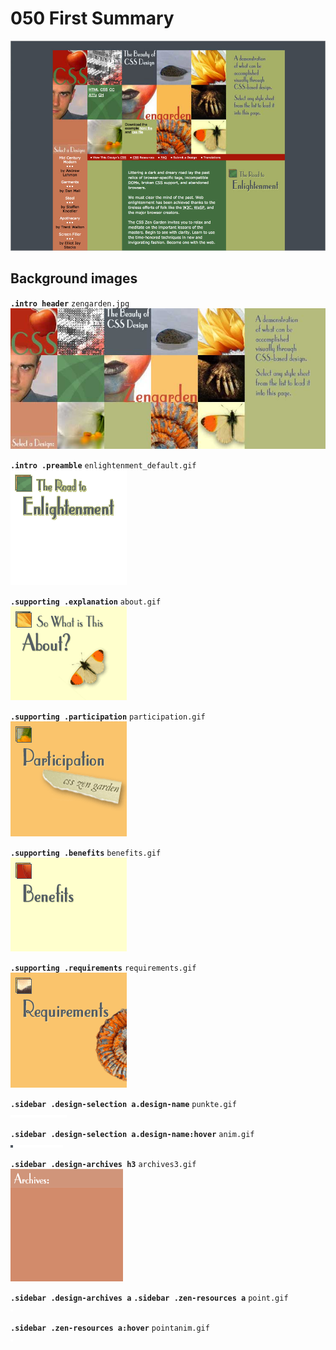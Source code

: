 # 050 First Summary
![](050.jpg)

## Background images

**`.intro header`** `zengarden.jpg`  
![](../src/050/zengarden.jpg)

**`.intro .preamble`** `enlightenment_default.gif`  
![](../src/050/enlightenment_default.gif)

**`.supporting .explanation`** `about.gif`  
![](../src/050/about.gif)

**`.supporting .participation`** `participation.gif`  
![](../src/050/participation.gif)

**`.supporting .benefits`** `benefits.gif`  
![](../src/050/benefits.gif)

**`.supporting .requirements`** `requirements.gif`  
![](../src/050/requirements.gif)

**`.sidebar .design-selection a.design-name`** `punkte.gif`  
![](../src/050/punkte.gif)

**`.sidebar .design-selection a.design-name:hover`** `anim.gif`  
![](../src/050/anim.gif)

**`.sidebar .design-archives h3`** `archives3.gif`  
![](../src/050/archives3.gif)

**`.sidebar .design-archives a`** **`.sidebar .zen-resources a`** `point.gif`  
![](../src/050/point.gif)

**`.sidebar .zen-resources a:hover`** `pointanim.gif`  
![](../src/050/pointanim.gif)
